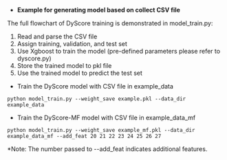 * **Example for generating model based on collect CSV file**

The full flowchart of DyScore training is demonstrated in model_train.py:
1. Read and parse the CSV file
2. Assign training, validation, and test set
3. Use Xgboost to train the model (pre-defined parameters please refer to dyscore.py)
4. Store the trained model to pkl file
5. Use the trained model to predict the test set

* Train the DyScore model with CSV file in example_data

```
python model_train.py --weight_save example.pkl --data_dir example_data
```

* Train the DyScore-MF model with CSV file in example_data_mf

```
python model_train.py --weight_save example_mf.pkl --data_dir example_data_mf --add_feat 20 21 22 23 24 25 26 27
```
*Note: The number passed to --add_feat indicates additional features.
